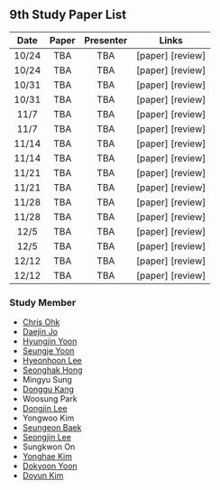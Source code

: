 ## 9th Study Paper List

Date | Paper | Presenter | Links
:---: | :---: | :---: | :---:
10/24 | TBA | TBA | [paper] [review]
10/24 | TBA | TBA | [paper] [review]
10/31 | TBA | TBA | [paper] [review]
10/31 | TBA | TBA | [paper] [review]
11/7 | TBA | TBA | [paper] [review]
11/7 | TBA | TBA | [paper] [review]
11/14 | TBA | TBA | [paper] [review]
11/14 | TBA | TBA | [paper] [review]
11/21 | TBA | TBA | [paper] [review]
11/21 | TBA | TBA | [paper] [review]
11/28 | TBA | TBA | [paper] [review]
11/28 | TBA | TBA | [paper] [review]
12/5 | TBA | TBA | [paper] [review]
12/5 | TBA | TBA | [paper] [review]
12/12 | TBA | TBA | [paper] [review]
12/12 | TBA | TBA | [paper] [review]

### Study Member

* [Chris Ohk](https://github.com/utilForever)
* [Daejin Jo](https://github.com/twidddj)
* [Hyungjin Yoon](https://github.com/stargaze221)
* [Seungje Yoon](https://github.com/sjYoondeltar)
* [Hyeonhoon Lee](https://github.com/HyeonhoonLee)
* [Seonghak Hong](https://github.com/hong-sh)
* Mingyu Sung
* [Donggu Kang](https://github.com/HERIUN)
* Woosung Park
* [Dongjin Lee](https://github.com/HiddenBeginner)
* Yongwoo Kim
* [Seungeon Baek](https://github.com/SeungeonBaek)
* [Seongjin Lee](https://github.com/S2eongjin)
* Sungkwon On
* [Yonghae Kim](https://github.com/MarinePrivate)
* [Dokyoon Yoon](https://github.com/leeloolee)
* [Doyun Kim](https://github.com/qelloman)
